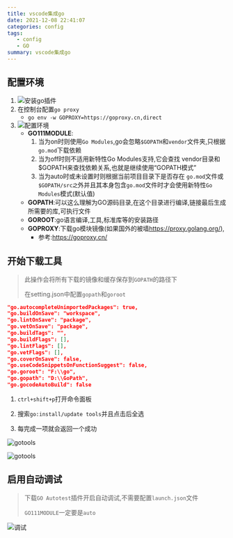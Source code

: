 ```yaml
---
title: vscode集成go
date: 2021-12-08 22:41:07
categories: config
tags:
   - config
   - GO
summary: vscode集成go
---
```


## 配置环境

1. ![安装go插件](GO插件.png)
2. 在控制台配置`go proxy`
   * `go env -w GOPROXY=https://goproxy.cn,direct`
3. ![配置环境](env配置.png)
   * **GO111MODULE**:
      1. 当为on时则使用`Go Modules`,go会忽略`$GOPATH`和`vendor`文件夹,只根据`go.mod`下载依赖
      2. 当为off时则不适用新特性Go Modules支持,它会查找 vendor目录和 $GOPATH来查找依赖关系,也就是继续使用“GOPATH模式”
      3. 当为auto时或未设置时则根据当前项目目录下是否存在 `go.mod`文件或`$GOPATH/src之`外并且其本身包含`go.mod`文件时才会使用新特性`Go Modules`模式(默认值)
   * **GOPATH**:可以这么理解为GO源码目录,在这个目录进行编译,链接最后生成所需要的库,可执行文件
   * **GOROOT**:go语言编译,工具,标准库等的安装路径
   * **GOPROXY**:下载go模块镜像(如果国外的被墙<https://proxy.golang.org/>),
     * 参考:<https://goproxy.cn/>

## 开始下载工具

> 此操作会将所有下载的镜像和缓存保存到`GOPATH`的路径下
>
> 在setting.json中配置`gopath`和`goroot`

```json
"go.autocompleteUnimportedPackages": true,
"go.buildOnSave": "workspace",
"go.lintOnSave": "package",
"go.vetOnSave": "package",
"go.buildTags": "",
"go.buildFlags": [],
"go.lintFlags": [],
"go.vetFlags": [],
"go.coverOnSave": false,
"go.useCodeSnippetsOnFunctionSuggest": false,
"go.goroot": "F:\\go",
"go.gopath": "D:\\GoPath",
"go.gocodeAutoBuild": false
```

1. `ctrl+shift+p`打开命令面板

2. 搜索`go:install/update tools`并且点击后全选

3. 每完成一项就会返回一个成功

![gotools](goTools.png)

![gotools](goTools2.png)

## 启用自动调试

> 下载`GO Autotest`插件开启自动调试,不需要配置`launch.json`文件
>
>`GO111MODULE`一定要是`auto`

![调试](调试.png)

